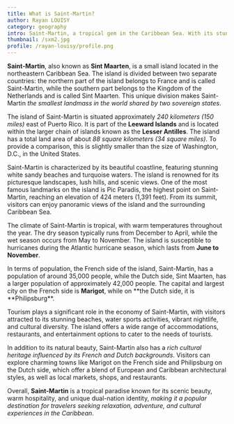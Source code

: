 ```yaml
---
title: What is Saint-Martin?
author: Rayan LOUISY
category: geography
intro: Saint-Martin, a tropical gem in the Caribbean Sea. With its stunning beaches, turquoise waters, and a harmonious blend of French and Dutch cultures, Saint-Martin offers a unique and enchanting experience. Divided between two sovereign states, the French side of Saint-Martin and the Dutch side of Sint Maarten, this small paradise presents a world of beauty and diversity within its compact borders.
thumbnail: /sxm2.jpg
profile: /rayan-louisy/profile.png
---
```


**Saint-Martin**, also known as **Sint Maarten**, is a small island located in the northeastern Caribbean Sea. The island is divided between two separate countries: the northern part of the island belongs to France and is called Saint-Martin, while the southern part belongs to the Kingdom of the Netherlands and is called Sint Maarten. This unique division makes Saint-Martin _the smallest landmass in the world shared by two sovereign states_.

The island of Saint-Martin is situated approximately _240 kilometers (150 miles)_ east of Puerto Rico. It is part of the **Leeward Islands** and is located within the larger chain of islands known as the **Lesser Antilles**. The island has a total land area of about _88 square kilometers (34 square miles)_. To provide a comparison, this is slightly smaller than the size of Washington, D.C., in the United States.

Saint-Martin is characterized by its beautiful coastline, featuring stunning white sandy beaches and turquoise waters. The island is renowned for its picturesque landscapes, lush hills, and scenic views. One of the most famous landmarks on the island is Pic Paradis, the highest point on Saint-Martin, reaching an elevation of 424 meters (1,391 feet). From its summit, visitors can enjoy panoramic views of the island and the surrounding Caribbean Sea.

The climate of Saint-Martin is tropical, with warm temperatures throughout the year. The dry season typically runs from December to April, while the wet season occurs from May to November. The island is susceptible to hurricanes during the Atlantic hurricane season, which lasts from **June to November**.

In terms of population, the French side of the island, Saint-Martin, has a population of around 35,000 people, while the Dutch side, Sint Maarten, has a larger population of approximately 42,000 people. The capital and largest city on the French side is **Marigot**, while on **the Dutch side, it is **Philipsburg\*\*.

Tourism plays a significant role in the economy of Saint-Martin, with visitors attracted to its stunning beaches, water sports activities, vibrant nightlife, and cultural diversity. The island offers a wide range of accommodations, restaurants, and entertainment options to cater to the needs of tourists.

In addition to its natural beauty, Saint-Martin also has a _rich cultural heritage influenced by its French and Dutch backgrounds_. Visitors can explore charming towns like Marigot on the French side and Philipsburg on the Dutch side, which offer a blend of European and Caribbean architectural styles, as well as local markets, shops, and restaurants.

Overall, **Saint-Martin** is a tropical paradise known for its scenic beauty, warm hospitality, and unique dual-nation identity, _making it a popular destination for travelers seeking relaxation, adventure, and cultural experiences in the Caribbean_.
